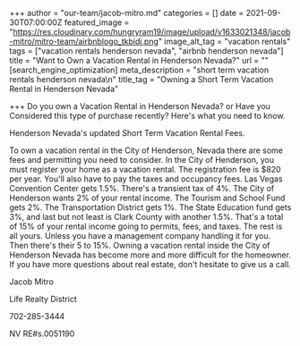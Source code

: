 +++
author = "our-team/jacob-mitro.md"
categories = []
date = 2021-09-30T07:00:00Z
featured_image = "https://res.cloudinary.com/hungryram19/image/upload/v1633021348/jacob-mitro/mitro-team/airbnblogo_tkbidj.png"
image_alt_tag = "vacation rentals"
tags = ["vacation rentals henderson nevada", "airbnb henderson nevada"]
title = "Want to Own a Vacation Rental in Henderson Nevada?"
url = ""
[search_engine_optimization]
meta_description = "short term vacation rentals henderson nevada\n"
title_tag = "Owning a Short Term Vacation Rental in Henderson Nevada"

+++
Do you own a Vacation Rental in Henderson Nevada? or Have you Considered this type of purchase recently? Here's what you need to know.

Henderson Nevada's updated Short Term Vacation Rental Fees.

To own a vacation rental in the City of Henderson, Nevada there are some fees and permitting you need to consider. In the City of Henderson, you must register your home as a vacation rental. The registration fee is $820 per year. You'll also have to pay the taxes and occupancy fees. Las Vegas Convention Center gets 1.5%. There's a transient tax of 4%. The City of Henderson wants 2% of your rental income. The Tourism and School Fund gets 2%. The Transportation District gets 1%. The State Education fund gets 3%, and last but not least is Clark County with another 1.5%. That's a total of 15% of your rental income going to permits, fees, and taxes. The rest is all yours. Unless you have a management company handling it for you. Then there's their 5 to 15%. Owning a vacation rental inside the City of Henderson Nevada has become more and more difficult for the homeowner. If you have more questions about real estate, don't hesitate to give us a call.

Jacob Mitro

Life Realty District

702-285-3444

NV RE#s.0051190